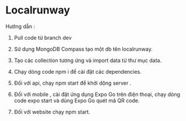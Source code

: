 # Localrunway

Hướng dẫn :
1. Pull code từ branch dev
2. Sử dụng MongoDB Compass tạo một db tên localrunway.
3. Tạo các collection tương ứng và import data từ thư mục data.

4. Chạy dòng code npm i để cài đặt các dependencies.

5. Đối với api, chạy npm start để khởi dộng server .

6. Đối với mobile , cài đặt ứng dụng Expo Go trên điện thoại, chạy dòng code expo start và dùng Expo Go quét mã QR code.

7. Đối với website chạy npm start.

